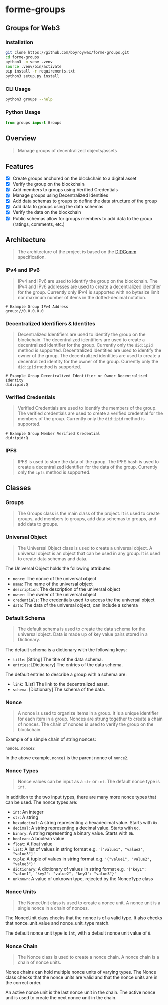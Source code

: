 # forme-groups

## Groups for Web3

### Installation

```bash
git clone https://github.com/boyroywax/forme-groups.git
cd forme-groups
python3 -m venv .venv
source .venv/bin/activate
pip install -r requirements.txt
python3 setup.py install
```

### CLI Usage

```bash
python3 groups --help
```

### Python Usage

```python
from groups import Groups
```

## Overview
> Manage groups of decentralized objects/assets

## Features
- [x] Create groups anchored on the blockchain to a digital asset
- [x] Verify the group on the blockchain
- [x] Add members to groups using Verified Credentials
- [x] Manage groups using Decentralized Identities
- [x] Add data schemas to groups to define the data structure of the group
- [x] Add data to groups using the data schemas
- [x] Verify the data on the blockchain
- [x] Public schemas allow for groups members to add data to the group (ratings, comments, etc.)

## Architecture
> The architecture of the project is based on the [DIDComm](
https://identity.foundation/didcomm-messaging/spec/#introduction) specification.

### IPv4 and IPv6
> IPv4 and IPv6 are used to identify the group on the blockchain.  The IPv4 and IPv6 addresses are used to create a decentralized identifier for the group.  Currently only IPv4 is supported with no bytesize limit nor maximum number of items in the dotted-decimal notation.

```text
# Example Group IPv4 Address
group://0.0.0.0.0
```

### Decentralized Identifiers & Identites
> Decentralized Identifiers are used to identify the group on the blockchain.  The decentralized identifiers are used to create a decentralized identifier for the group.  Currently only the `did:ipid` method is supported.
> Decentralized Identities are used to identify the owner of the group.  The decentralized identities are used to create a decentralized identity for the owner of the group.  Currently only the `did:ipid` method is supported.

```text
# Example Group Decentralized Identifier or Owner Decentralized Identity
did:ipid:Q
```

### Verified Credentials
> Verified Credentials are used to identify the members of the group.  The verified credentials are used to create a verified credential for the members of the group.  Currently only the `did:ipid` method is supported.

```text
# Example Group Member Verified Credential
did:ipid:Q
```

### IPFS
> IPFS is used to store the data of the group.  The IPFS hash is used to create a decentralized identifier for the data of the group.  Currently only the `ipfs` method is supported.

### 




## Classes
### Groups
> The Groups class is the main class of the project. It is used to create groups, add members to groups, add data schemas to groups, and add data to groups.

### Universal Object
> The Universal Object class is used to create a universal object. A universal object is an object that can be used in any group. It is used to create data schemas and data.

The Universal Object holds the following attributes:
- `nonce`: The nonce of the universal object
- `name`: The name of the universal object
- `description`: The description of the universal object
- `owner`: The owner of the universal object
- `credentials`: The credentials used to access the the universal object
- `data`: The data of the universal object, can include a schema

### Default Schema
>The default schema is used to create the data schema for the universal object. Data is made up of key value pairs stored in a Dictionary. 

The default schema is a dictionary with the following keys:
- `title`: [String] The title of the data schema.
- `entries`: [Dictionary] The entries of the data schema.

The default entries to describe a group with a schema are:
- `link`: [List] The link to the decentralized asset.
- `schema`: [Dictionary] The schema of the data.

### Nonce
> A nonce is used to organize items in a group. It is a unique identifier for each item in a group.  Nonces are strung together to create a chain of nonces. The chain of nonces is used to verify the group on the blockchain.

Example of a simple chain of string nonces:
```text
nonce1.nonce2
```
In the above example, `nonce1` is the parent nonce of `nonce2`.

### Nonce Types
> Nonce values can be input as a `str` or `int`. The default nonce type is `int`.

In additiion to the two input types, there are many more nonce types that can be used. The nonce types are:
- `int`: An integer
- `str`: A string
- `hexadecimal`: A string representing a hexadecimal value.  Starts with `0x`.
- `decimal`: A string representing a decimal value.  Starts with `0d`.
- `binary`: A string representing a binary value.  Starts with `0b`.
- `boolean`: A boolean value
- `float`: A float value
- `list`: A list of values in string format e.g. `'["value1", "value2", "value3"]'`
- `tuple`: A tuple of values in string format e.g. `'("value1", "value2", "value3")'`
- `dictionary`: A dictionary of values in string format e.g. `'{"key1": "value1", "key2": "value2", "key3": "value3"}'`
- `unknown`: A value of unknown type, rejected by the NonceType class

### Nonce Units
> The NonceUnit class is used to create a nonce unit. A nonce unit is a single nonce in a chain of nonces.

The NonceUnit class checks that the nonce is of a valid type.  It also checks that nonce_unit_value and nonce_unit_type match.

The default nonce unit type is `int`, with a default nonce unit value of `0`.

### Nonce Chain
> The Nonce class is used to create a nonce chain. A nonce chain is a chain of nonce units.

Nonce chains can hold multiple nonce units of varying types.  The Nonce class checks that the nonce units are valid and that the nonce units are in the correct order.

An active nonce unit is the last nonce unit in the chain.  The active nonce unit is used to create the next nonce unit in the chain.
